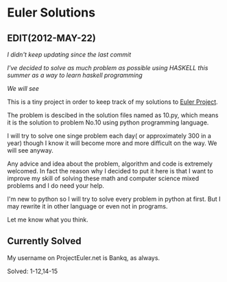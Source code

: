 # Euler Solutions

## EDIT(2012-MAY-22)

_I didn't keep updating since the last commit_

_I've decided to solve as much problem as possible using *HASKELL* this summer as a way to learn haskell programming_

_We will see_


This is a tiny project in order to keep track of my solutions to [Euler Project](http://projecteuler.net).

The problem is descibed in the solution files named as 10.py, which means it is the solution to problem No.10 using python programming language.

I will try to solve one singe problem each day( or approximately 300 in a year) though I know it will become more and more difficult on the way. We will see anyway.

Any advice and idea about the problem, algorithm and code is extremely welcomed. In fact the reason why I decided to put it here is that I want to improve my skill of solving these math and computer science mixed problems and I do need your help.

I'm new to python so I will try to solve every problem in python at first. But I may rewrite it in other language or even not in programs. 

Let me know what you think.

## Currently Solved

My username on ProjectEuler.net is Bankq, as always.

Solved:
1-12,14-15



